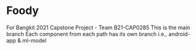 # Foody
For Bangkit 2021 Capstone Project - Team B21-CAP0285 
This is the main branch 
Each component from each path has its own branch i.e., android-app & ml-model
